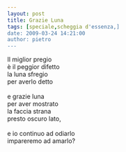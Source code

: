```yaml
---
layout: post
title: Grazie Luna
tags: [speciale,scheggia d'essenza,]
date: 2009-03-24 14:21:00
author: pietro
---
```

Il miglior pregio<br/>è il peggior difetto<br/>la luna sfregio<br/>per averlo detto<br/><br/>e grazie luna<br/>per aver mostrato<br/>la faccia strana<br/>presto oscuro lato,<br/><br/>e io continuo ad odiarlo<br/>impareremo ad amarlo?
